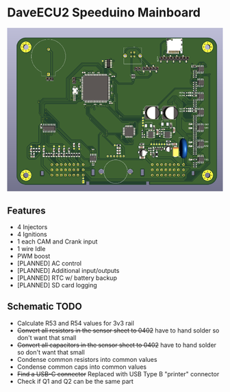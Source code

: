 # DaveECU2 Speeduino Mainboard

![daveecu2.png](daveecu2.png)

## Features

* 4 Injectors
* 4 Ignitions
* 1 each CAM and Crank input
* 1 wire Idle
* PWM boost
* [PLANNED] AC control
* [PLANNED] Additional input/outputs
* [PLANNED] RTC w/ battery backup
* [PLANNED] SD card logging

## Schematic TODO

* Calculate R53 and R54 values for 3v3 rail
* ~~Convert all resistors in the sensor sheet to 0402~~ have to hand solder so don't want that small
* ~~Convert all capacitors in the sensor sheet to 0402~~ have to hand solder so don't want that small
* Condense common resistors into common values
* Condense common caps into common values
* ~~Find a USB-C connector~~ Replaced with USB Type B "printer" connector
* Check if Q1 and Q2 can be the same part
